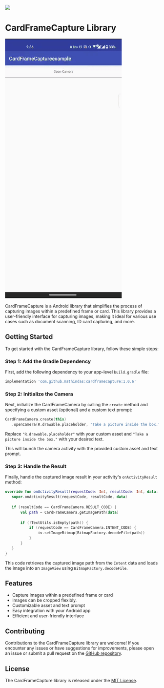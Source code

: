 [![](https://jitpack.io/v/mathindas/CardFrameCapture.svg)](https://jitpack.io/#mathindas/CardFrameCapture)

# CardFrameCapture Library
![me](https://github.com/mathindas/CardFrameCapture/blob/b58962971b0dd7dc9a99a3e46cda479feb60587f/sample/app_sample.gif)


CardFrameCapture is a Android library that simplifies the process of capturing images within a predefined frame or card. This library provides a user-friendly interface for capturing images, making it ideal for various use cases such as document scanning, ID card capturing, and more.
## Getting Started

To get started with the CardFrameCapture library, follow these simple steps:

### Step 1: Add the Gradle Dependency

First, add the following dependency to your app-level `build.gradle` file:

```gradle
implementation 'com.github.mathindas:cardframecapture:1.0.6'
```

### Step 2: Initialize the Camera

Next, initialize the CardFrameCamera by calling the `create` method and specifying a custom asset (optional) and a custom text prompt:

```kotlin
CardFrameCamera.create(this)
   .openCamera(R.drawable.placeholder, "Take a picture inside the box.")
```

Replace `"R.drawable.placeholder"` with your custom asset and `"Take a picture inside the box."` with your desired text.

This will launch the camera activity with the provided custom asset and text prompt.

### Step 3: Handle the Result

Finally, handle the captured image result in your activity's `onActivityResult` method:

```kotlin
override fun onActivityResult(requestCode: Int, resultCode: Int, data: Intent?) {
   super.onActivityResult(requestCode, resultCode, data)

   if (resultCode == CardFrameCamera.RESULT_CODE) {
       val path = CardFrameCamera.getImagePath(data)

       if (!TextUtils.isEmpty(path)) {
           if (requestCode == CardFrameCamera.INTENT_CODE) {
               iv.setImageBitmap(BitmapFactory.decodeFile(path))
           }
       }
   }
}
```

This code retrieves the captured image path from the `Intent` data and loads the image into an `ImageView` using `BitmapFactory.decodeFile`.

## Features

- Capture images within a predefined frame or card
- Images can be cropped flexibly.
- Customizable asset and text prompt
- Easy integration with your Android app
- Efficient and user-friendly interface

## Contributing

Contributions to the CardFrameCapture library are welcome! If you encounter any issues or have suggestions for improvements, please open an issue or submit a pull request on the [GitHub repository](https://github.com/mathindas/CardFrameCapture).

## License

The CardFrameCapture library is released under the [MIT License](https://opensource.org/licenses/MIT).
